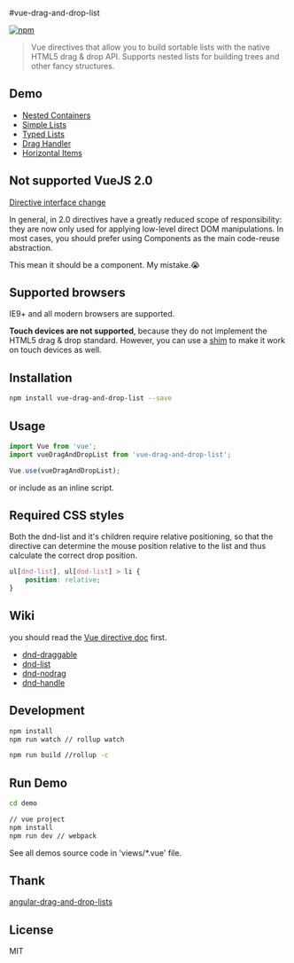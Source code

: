 #vue-drag-and-drop-list

[![npm](https://img.shields.io/npm/v/vue-drag-and-drop-list.svg?maxAge=2592000?style=flat-square)]()

> Vue directives that allow you to build sortable lists with the native HTML5 drag & drop API. Supports nested lists for building trees and other fancy structures.

## Demo
* [Nested Containers](https://hejx.herokuapp.com/vue-dndl/#!/)
* [Simple Lists](https://hejx.herokuapp.com/vue-dndl/#!/simple)
* [Typed Lists](https://hejx.herokuapp.com/vue-dndl/#!/item-types)
* [Drag Handler](https://hejx.herokuapp.com/vue-dndl/#!/handler)
* [Horizontal Items](https://hejx.herokuapp.com/vue-dndl/#!/horizontal)


## Not supported VueJS 2.0
[Directive interface change](https://github.com/vuejs/vue/issues/2873)

In general, in 2.0 directives have a greatly reduced scope of responsibility: they are now only used for applying low-level direct DOM manipulations. In most cases, you should prefer using Components as the main code-reuse abstraction.

This mean it should be a component. My mistake.😭

## Supported browsers

IE9+ and all modern browsers are supported.

**Touch devices are not supported**, because they do not implement the HTML5 drag & drop standard. However, you can use a [shim](https://github.com/timruffles/ios-html5-drag-drop-shim) to make it work on touch devices as well.


## Installation

```bash
npm install vue-drag-and-drop-list --save
```

## Usage

```js
import Vue from 'vue';
import vueDragAndDropList from 'vue-drag-and-drop-list';

Vue.use(vueDragAndDropList);
```

or include as an inline script.

## Required CSS styles
Both the dnd-list and it's children require relative positioning, so that the directive can determine the mouse position relative to the list and thus calculate the correct drop position.

```css
ul[dnd-list], ul[dnd-list] > li {
    position: relative;
}
```

## Wiki

you should read the [Vue directive doc](http://vuejs.org/guide/custom-directive.html) first.

* [dnd-draggable](https://github.com/Alex-fun/vue-drag-and-drop-list/wiki/dnd-draggable)
* [dnd-list](https://github.com/Alex-fun/vue-drag-and-drop-list/wiki/dnd-list)
* [dnd-nodrag](https://github.com/Alex-fun/vue-drag-and-drop-list/wiki/dnd-nodrag)
* [dnd-handle](https://github.com/Alex-fun/vue-drag-and-drop-list/wiki/dnd-handle)

## Development

```bash
npm install
npm run watch // rollup watch

npm run build //rollup -c
```

## Run Demo

```bash
cd demo

// vue project
npm install
npm run dev // webpack
```
See all demos source code in 'views/*.vue' file.

## Thank

[angular-drag-and-drop-lists](https://github.com/marceljuenemann/angular-drag-and-drop-lists)

## License

MIT

